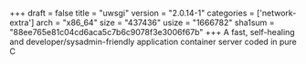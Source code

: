 +++
draft = false
title = "uwsgi"
version = "2.0.14-1"
categories = ['network-extra']
arch = "x86_64"
size = "437436"
usize = "1666782"
sha1sum = "88ee765e81c04cd6aca5c7b6c9078f3e3006f67b"
+++
A fast, self-healing and developer/sysadmin-friendly application container server coded in pure C